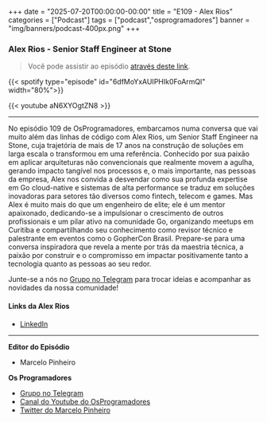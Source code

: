 +++
date = "2025-07-20T00:00:00-00:00"
title = "E109 - Alex Rios"
categories = ["Podcast"]
tags = ["podcast","osprogramadores"]
banner = "img/banners/podcast-400px.png"
+++

### Alex Rios - Senior Staff Engineer at Stone
> Você pode assistir ao episódio [através deste link](https://www.youtube.com/watch?v=aN6XYOgtZN8&t).

{{< spotify type="episode" id="6dfMoYxAUIPHIk0FoArmQl" width="80%">}}

{{< youtube aN6XYOgtZN8 >}}

___

No episódio 109 de OsProgramadores, embarcamos numa conversa que vai muito além das linhas de código com Alex Rios, um Senior Staff Engineer na Stone, cuja trajetória de mais de 17 anos na construção de soluções em larga escala o transformou em uma referência. Conhecido por sua paixão em aplicar arquiteturas não convencionais que realmente movem a agulha, gerando impacto tangível nos processos e, o mais importante, nas pessoas da empresa, Alex nos convida a desvendar como sua profunda expertise em Go cloud-native e sistemas de alta performance se traduz em soluções inovadoras para setores tão diversos como fintech, telecom e games. Mas Alex é muito mais do que um engenheiro de elite; ele é um mentor apaixonado, dedicando-se a impulsionar o crescimento de outros profissionais e um pilar ativo na comunidade Go, organizando meetups em Curitiba e compartilhando seu conhecimento como revisor técnico e palestrante em eventos como o GopherCon Brasil. Prepare-se para uma conversa inspiradora que revela a mente por trás da maestria técnica, a paixão por construir e o compromisso em impactar positivamente tanto a tecnologia quanto as pessoas ao seu redor.

Junte-se a nós no [Grupo no Telegram](https://t.me/osprogramadores) para trocar ideias e acompanhar as novidades da nossa comunidade!

#### Links da Alex Rios

* [LinkedIn](https://www.linkedin.com/in/the-alex-rios/)
___


**Editor do Episódio**

- Marcelo Pinheiro

**Os Programadores**

- [Grupo no Telegram](https://t.me/osprogramadores)
- [Canal do Youtube do OsProgramadores](https://www.youtube.com/channel/UCt_YNYGl6K5yNXlXEQDdwWg?view_as=subscriber)
- [Twitter do Marcelo Pinheiro](https://twitter.com/mpinheir)
